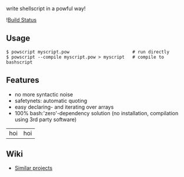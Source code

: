 write shellscript in a powful way!

\![Build Status](https://travis-ci.org/coderofsalvation/powscript.svg?branch=master)

## Usage
    
    $ powscript myscript.pow                        # run directly
    $ powscript --compile myscript.pow > myscript   # compile to bashscript

## Features

* no more syntactic noise
* safetynets: automatic quoting
* easy declaring- and iterating over arrays
* 100% bash:'zero'-dependency solution (no installation, compilation using 3rd party software)

<table style="width:100%">
  <tr>
    <td width="50%">hoi</td>
    <td>hoi</td>
  </tr>
</table>

## Wiki

* [Similar projects](https://github.com/coderofsalvation/powscript/wiki/Similar-projects)
